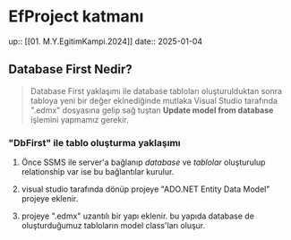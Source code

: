 # EfProject katmanı
up:: [[01. M.Y.EgitimKampi.2024]]
date:: 2025-01-04

## Database First Nedir?

> Database First yaklaşımı ile database tabloları oluşturulduktan sonra tabloya yeni bir değer eklnediğinde mutlaka Visual Studio tarafında ".edmx" dosyasına gelip sağ tuştan **Update model from database** işlemini yapmamız gerekir.

### "DbFirst" ile tablo oluşturma yaklaşımı

1. Önce SSMS ile server'a bağlanıp *database* ve *tablolar* oluşturulup relationship var ise bu bağlantılar kurulur.
2. visual studio tarafında dönüp projeye "ADO.NET Entity Data Model" projeye eklenir. 

3. projeye ".edmx" uzantılı bir yapı eklenir. bu yapıda database de oluşturduğumuz tabloların model class'ları oluşur.


